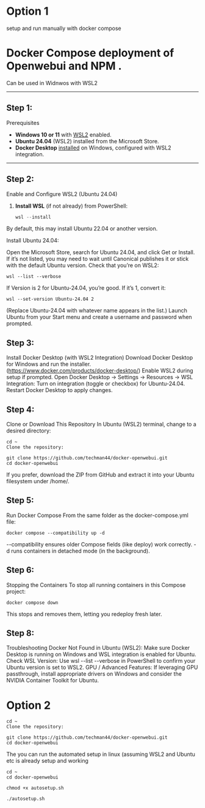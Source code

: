 # Option 1 
setup and run manually with docker compose

# Docker Compose deployment of Openwebui and NPM . 

Can be used in Widnwos with WSL2


---

## Step 1: 
Prerequisites

- **Windows 10 or 11** with [WSL2](https://learn.microsoft.com/en-us/windows/wsl/install) enabled.
- **Ubuntu 24.04** (WSL2) installed from the Microsoft Store.
- **Docker Desktop** [installed](https://www.docker.com/products/docker-desktop) on Windows, configured with WSL2 integration.

---

## Step 2: 
Enable and Configure WSL2 (Ubuntu 24.04)

1. **Install WSL** (if not already) from PowerShell:
   ```powershell
   wsl --install


By default, this may install Ubuntu 22.04 or another version.

Install Ubuntu 24.04:

Open the Microsoft Store, search for Ubuntu 24.04, and click Get or Install.
If it’s not listed, you may need to wait until Canonical publishes it or stick with the default Ubuntu version.
Check that you’re on WSL2:
 ```
wsl --list --verbose
 ```
If Version is 2 for Ubuntu-24.04, you’re good.
If it’s 1, convert it:

 ```
wsl --set-version Ubuntu-24.04 2
 ```
(Replace Ubuntu-24.04 with whatever name appears in the list.)
Launch Ubuntu from your Start menu and create a username and password when prompted.

## Step 3:
Install Docker Desktop (with WSL2 Integration)
Download Docker Desktop for Windows and run the installer. (https://www.docker.com/products/docker-desktop/)
Enable WSL2 during setup if prompted.
Open Docker Desktop → Settings → Resources → WSL Integration:
Turn on integration (toggle or checkbox) for Ubuntu-24.04.
Restart Docker Desktop to apply changes.


## Step 4: 
Clone or Download This Repository
In Ubuntu (WSL2) terminal, change to a desired directory:
```
cd ~
Clone the repository:

git clone https://github.com/techman44/docker-openwebui.git
cd docker-openwebui
 ```

If you prefer, download the ZIP from GitHub and extract it into your Ubuntu filesystem under /home/<username>.

## Step 5:
Run Docker Compose
From the same folder as the docker-compose.yml file:
```
docker compose --compatibility up -d
 ```
--compatibility ensures older Compose fields (like deploy) work correctly.
-d runs containers in detached mode (in the background).



## Step 6:
Stopping the Containers
To stop all running containers in this Compose project:
 ```
docker compose down
 ```
This stops and removes them, letting you redeploy fresh later.

## Step 8: 
Troubleshooting
Docker Not Found in Ubuntu (WSL2):
Make sure Docker Desktop is running on Windows and WSL integration is enabled for Ubuntu.
Check WSL Version:
Use wsl --list --verbose in PowerShell to confirm your Ubuntu version is set to WSL2.
GPU / Advanced Features:
If leveraging GPU passthrough, install appropriate drivers on Windows and consider the NVIDIA Container Toolkit for Ubuntu.




# Option 2 
```
cd ~
Clone the repository:

git clone https://github.com/techman44/docker-openwebui.git
cd docker-openwebui
 ```

The you can run the automated setup in linux (assuming WSL2 and Ubuntu etc is already setup and working

```
cd ~
cd docker-openwebui
 ```


```
chmod +x autosetup.sh

./autosetup.sh
 ```





